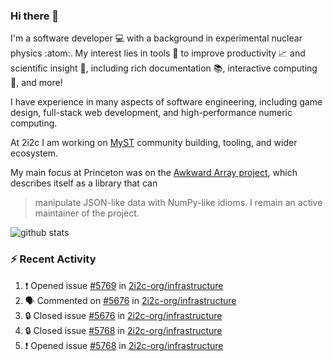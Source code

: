 ### Hi there 👋 

I'm a software developer 💻 with a background in experimental nuclear physics :atom:. My interest lies in tools :wrench: to improve productivity :chart_with_upwards_trend: and scientific insight :telescope:, including rich documentation 📚, interactive computing 🧮, and more! 

I have experience in many aspects of software engineering, including game design, full-stack web development, and high-performance numeric computing. 

At 2i2c I am working on [MyST](https://github.com/jupyter-book/mystmd) community building, tooling, and wider ecosystem. 

My main focus at Princeton was on the [Awkward Array project](awkward-array.org/), which describes itself as a library that can 
> manipulate JSON-like data with NumPy-like idioms. I remain an active maintainer of the project. 

![github stats](https://github-readme-stats.vercel.app/api?username=agoose77&show_icons=true&hide_rank=true&hide_title=true&bg_color=30,e76445,904e95&text_color=efe3ec&icon_color=efe3ec)
<!--
**agoose77/agoose77** is a ✨ _special_ ✨ repository because its `README.md` (this file) appears on your GitHub profile.

Here are some ideas to get you started:

- 🔭 I’m currently working on ...
- 🌱 I’m currently learning ...
- 👯 I’m looking to collaborate on ...
- 🤔 I’m looking for help with ...
- 💬 Ask me about ...
- 📫 How to reach me: ...
- 😄 Pronouns: ...
- ⚡ Fun fact: ...
-->

### :zap: Recent Activity

<!--START_SECTION:activity-->
1. ❗ Opened issue [#5769](https://github.com/2i2c-org/infrastructure/issues/5769) in [2i2c-org/infrastructure](https://github.com/2i2c-org/infrastructure)
2. 🗣 Commented on [#5676](https://github.com/2i2c-org/infrastructure/issues/5676#issuecomment-2740037779) in [2i2c-org/infrastructure](https://github.com/2i2c-org/infrastructure)
3. 🔒 Closed issue [#5676](https://github.com/2i2c-org/infrastructure/issues/5676) in [2i2c-org/infrastructure](https://github.com/2i2c-org/infrastructure)
4. 🔒 Closed issue [#5768](https://github.com/2i2c-org/infrastructure/issues/5768) in [2i2c-org/infrastructure](https://github.com/2i2c-org/infrastructure)
5. ❗ Opened issue [#5768](https://github.com/2i2c-org/infrastructure/issues/5768) in [2i2c-org/infrastructure](https://github.com/2i2c-org/infrastructure)
<!--END_SECTION:activity-->

